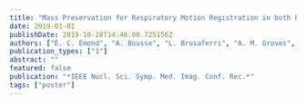 ```yaml
---
title: "Mass Preservation for Respiratory Motion Registration in both PET and CT"
date: 2019-01-01
publishDate: 2019-10-28T14:46:00.725156Z
authors: ["É. C. Émond", "A. Bousse", "L. Brusaferri", "A. M. Groves", "B. F. Hutton", "K. Thielemans"]
publication_types: ["1"]
abstract: ""
featured: false
publication: "*IEEE Nucl. Sci. Symp. Med. Imag. Conf. Rec.*"
tags: ["poster"]
---
```


